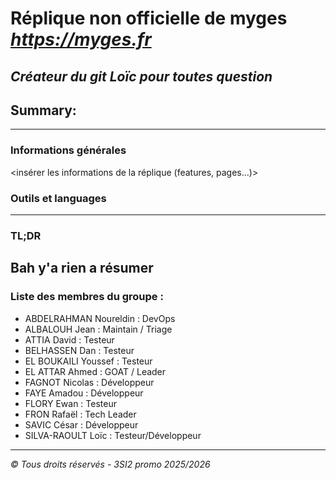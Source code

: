# Réplique non officielle de myges *https://myges.fr*
*Créateur du git Loïc pour toutes question*
--- 
## Summary:
---
### Informations générales
<insérer les informations de la réplique (features, pages...)>

### Outils et languages
---
### TL;DR 
Bah y'a rien a résumer
--- 
### Liste des membres du groupe :
- ABDELRAHMAN Noureldin : DevOps
- ALBALOUH Jean : Maintain / Triage
- ATTIA David : Testeur
- BELHASSEN Dan : Testeur
- EL BOUKAILI Youssef : Testeur
- EL ATTAR Ahmed : GOAT / Leader
- FAGNOT Nicolas : Développeur
- FAYE Amadou : Développeur
- FLORY Ewan : Testeur
- FRON Rafaël : Tech Leader
- SAVIC César : Développeur
- SILVA-RAOULT Loïc : Testeur/Développeur

--- 
*© Tous droits réservés - 3SI2 promo 2025/2026*

